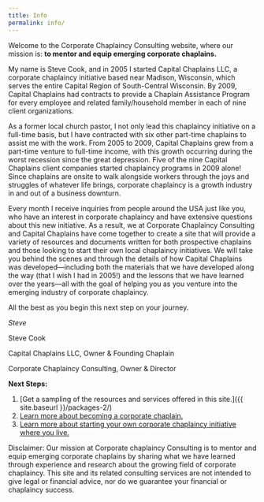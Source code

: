 ```yaml
---
title: Info
permalink: info/
---
```

Welcome to the Corporate Chaplaincy Consulting website, where our mission is: **to mentor and equip emerging corporate chaplains.**

My name is Steve Cook, and in 2005 I started Capital Chaplains LLC, a corporate chaplaincy initiative based near Madison, Wisconsin, which serves the entire Capital Region of South-Central Wisconsin. By 2009, Capital Chaplains had contracts to provide a Chaplain Assistance Program for every employee and related family/household member in each of nine client organizations.

As a former local church pastor, I not only lead this chaplaincy initiative on a full-time basis, but I have contracted with six other part-time chaplains to assist me with the work. From 2005 to 2009, Capital Chaplains grew from a part-time venture to full-time income, with this growth occurring during the worst recession since the great depression. Five of the nine Capital Chaplains client companies started chaplaincy programs in 2009 alone! Since chaplains are onsite to walk alongside workers through the joys and struggles of whatever life brings, corporate chaplaincy is a growth industry in and out of a business downturn.

Every month I receive inquiries from people around the USA just like you, who have an interest in corporate chaplaincy and have extensive questions about this new initiative. As a result, we at Corporate Chaplaincy Consulting and Capital Chaplains have come together to create a site that will provide a variety of resources and documents written for both prospective chaplains and those looking to start their own local chaplaincy initiatives. We will take you behind the scenes and through the details of how Capital Chaplains was developed—including both the materials that we have developed along the way (that I wish I had in 2005!) and the lessons that we have learned over the years—all with the goal of helping you as you venture into the emerging industry of corporate chaplaincy.

All the best as you begin this next step on your journey.

_Steve_

Steve Cook

Capital Chaplains LLC, Owner &amp; Founding Chaplain

Corporate Chaplaincy Consulting, Owner &amp; Director

**Next Steps:**

1.  [Get a sampling of the resources and services offered in this site.]({{ site.baseurl }}/packages-2/)
2.  [Learn more about becoming a corporate chaplain.](../about-us/consider-a-career-in-corporate-chaplaincy/)
3.  [Learn more about starting your own corporate chaplaincy initiative where you live.](../a-business-model-made-in-heaven/)

Disclaimer: Our mission at Corporate chaplaincy Consulting is to mentor and equip emerging corporate chaplains by sharing what we have learned through experience and research about the growing field of corporate chaplaincy. This site and its related consulting services are not intended to give legal or financial advice, nor do we guarantee your financial or chaplaincy success.
